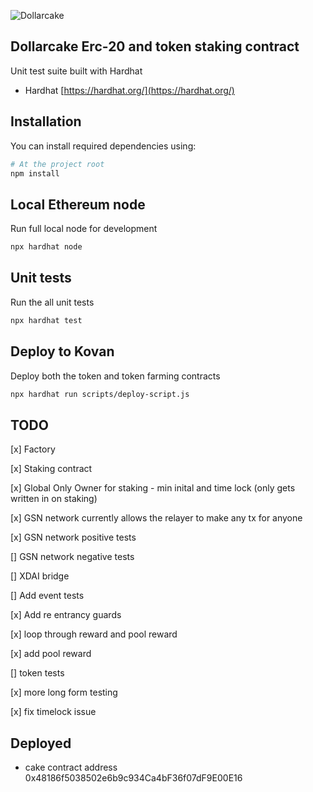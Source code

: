 ![Dollarcake](https://dollarcake.com/logo_dark.png)

## Dollarcake Erc-20 and token staking contract

Unit test suite built with Hardhat

- Hardhat [https://hardhat.org/](https://hardhat.org/)

## Installation

You can install required dependencies using:

```sh
# At the project root
npm install
```

## Local Ethereum node

Run full local node for development

```sh
npx hardhat node
```

## Unit tests

Run the all unit tests

```sh
npx hardhat test
```

## Deploy to Kovan

Deploy both the token and token farming contracts

```sh
npx hardhat run scripts/deploy-script.js
```

## TODO 
[x] Factory

[x] Staking contract

[x] Global Only Owner for staking - min inital and time lock (only gets written in on staking)

[x] GSN network currently allows the relayer to make any tx for anyone

[x] GSN network positive tests

[] GSN network negative tests


[] XDAI bridge

[] Add event tests

[x] Add re entrancy guards

[x] loop through reward and pool reward

[x] add pool reward 

[] token tests

[x] more long form testing

[x] fix timelock issue 

## Deployed 
* cake contract address 0x48186f5038502e6b9c934Ca4bF36f07dF9E00E16
